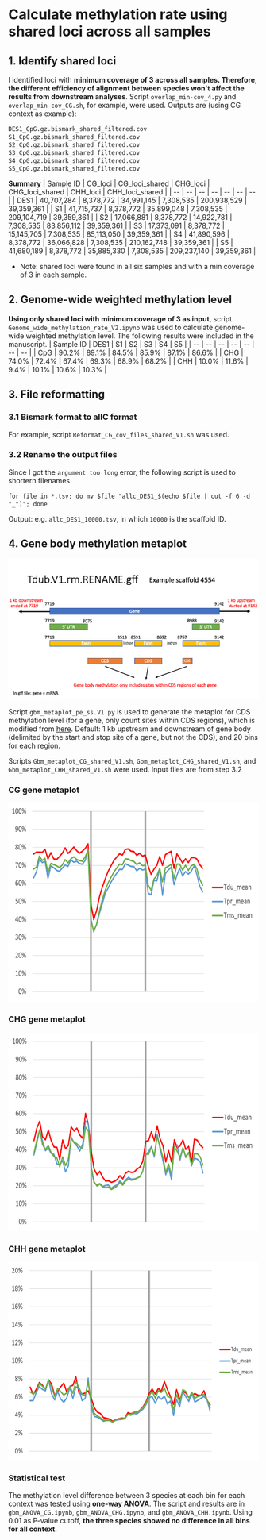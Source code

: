 # Calculate methylation rate using shared loci across all samples

## 1. Identify shared loci
I identified loci with **minimum coverage of 3 across all samples. Therefore, the different efficiency of alignment between species won't affect the results from downstream analyses**. Script `overlap_min-cov_4.py` and `overlap_min-cov_CG.sh`, for example, were used. Outputs are (using CG context as example):
```
DES1_CpG.gz.bismark_shared_filtered.cov
S1_CpG.gz.bismark_shared_filtered.cov
S2_CpG.gz.bismark_shared_filtered.cov
S3_CpG.gz.bismark_shared_filtered.cov
S4_CpG.gz.bismark_shared_filtered.cov
S5_CpG.gz.bismark_shared_filtered.cov
```

**Summary**
| Sample ID | CG_loci | CG_loci_shared | CHG_loci | CHG_loci_shared | CHH_loci | CHH_loci_shared |
| -- | -- | -- | -- | -- | -- | -- |
| DES1 | 40,707,284 | 8,378,772 | 34,991,145 | 7,308,535 | 200,938,529 | 39,359,361 |
| S1 | 41,715,737 | 8,378,772 | 35,899,048 | 7,308,535 | 209,104,719 | 39,359,361 |
| S2 | 17,066,881 | 8,378,772 | 14,922,781 | 7,308,535 | 83,856,112 | 39,359,361 |
| S3 | 17,373,091 | 8,378,772 | 15,145,705 | 7,308,535 | 85,113,050 | 39,359,361 |
| S4 | 41,890,596 | 8,378,772 | 36,066,828 | 7,308,535 | 210,162,748 | 39,359,361 |
| S5 | 41,680,189 | 8,378,772 | 35,885,330 | 7,308,535 | 209,237,140 | 39,359,361 |
* Note: shared loci were found in all six samples and with a min coverage of 3 in each sample.

## 2. Genome-wide weighted methylation level
**Using only shared loci with minimum coverage of 3 as input**, script `Genome_wide_methylation_rate_V2.ipynb` was used to calculate genome-wide weighted methylation level. The following results were included in the manuscript.
| Sample ID | DES1 | S1 | S2 | S3 | S4 | S5 |
| -- | -- | -- | -- | -- | -- | -- |
| CpG | 90.2% | 89.1% | 84.5% | 85.9% | 87.1% | 86.6% |
| CHG | 74.0% | 72.4% | 67.4% | 69.3% | 68.9% | 68.2% |
| CHH | 10.0% | 11.6% | 9.4% | 10.1% | 10.6% | 10.3% |

## 3. File reformatting
### 3.1 Bismark format to allC format
For example, script `Reformat_CG_cov_files_shared_V1.sh` was used.
### 3.2 Rename the output files
Since I got the `argument too long` error, the following script is used to shortern filenames.

```
for file in *.tsv; do mv $file "allc_DES1_$(echo $file | cut -f 6 -d "_")"; done
```

Output: e.g. `allc_DES1_10000.tsv`, in which `10000` is the scaffold ID.

## 4. Gene body methylation metaplot
![CDS_metaplot_demo](https://github.com/GatorShan/Tragopogon-Methylation-Project/blob/master/Calculate_methylation_rate/images/CDS_metaplot_demo.png)

Script `gbm_metaplot_pe_ss.V1.py` is used to generate the metaplot for CDS methylation level (for a gene, only count sites within CDS regions), which is modified from [here](https://github.com/bhofmei/analysis-scripts/blob/master/methyl/gbm_metaplot_pe.py). Default: 1 kb upstream and downstream of gene body (delimited by the start and stop site of a gene, but not the CDS), and 20 bins for each region.

Scripts `Gbm_metaplot_CG_shared_V1.sh`, `Gbm_metaplot_CHG_shared_V1.sh`, and `Gbm_metaplot_CHH_shared_V1.sh` were used. Input files are from step 3.2

### CG gene metaplot

<img src="https://github.com/GatorShan/Tragopogon-Methylation-Project/blob/master/Calculate_methylation_rate/images/CG_gene_metaplot_shared_loci.png" width=600 height=400>

### CHG gene metaplot

<img src="https://github.com/GatorShan/Tragopogon-Methylation-Project/blob/master/Calculate_methylation_rate/images/CHG_gene_metaplot_shared_loci.png" width=600 height=400>

### CHH gene metaplot

<img src="https://github.com/GatorShan/Tragopogon-Methylation-Project/blob/master/Calculate_methylation_rate/images/CHH_gene_metaplot_shared_loci.png" width=600 height=400>

### Statistical test
The methylation level difference between 3 species at each bin for each context was tested using **one-way ANOVA**. The script and results are in `gbm_ANOVA_CG.ipynb`, `gbm_ANOVA_CHG.ipynb`, and `gbm_ANOVA_CHH.ipynb`. Using 0.01 as P-value cutoff, **the three species showed no difference in all bins for all context**.
